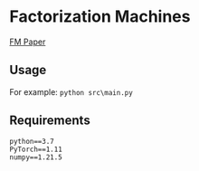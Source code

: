 # Factorization Machines
[FM Paper](https://ieeexplore.ieee.org/abstract/document/5694074/)


## Usage

For example: `python src\main.py`

## Requirements

```
python==3.7
PyTorch==1.11
numpy==1.21.5
```
